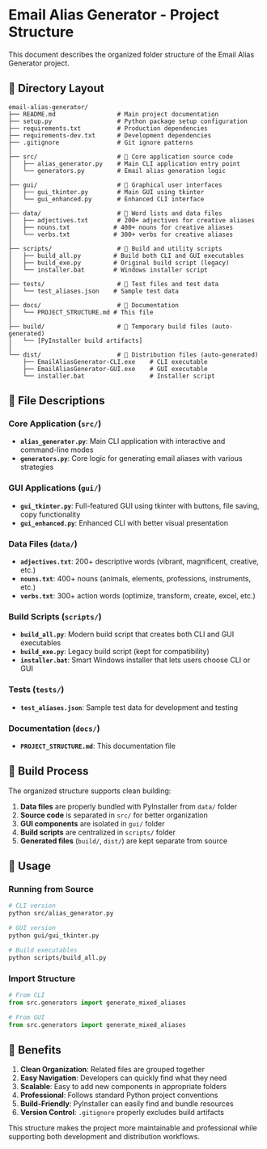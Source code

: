 # Email Alias Generator - Project Structure

This document describes the organized folder structure of the Email Alias Generator project.

## 📁 Directory Layout

```
email-alias-generator/
├── README.md                 # Main project documentation
├── setup.py                  # Python package setup configuration
├── requirements.txt          # Production dependencies
├── requirements-dev.txt      # Development dependencies
├── .gitignore                # Git ignore patterns
│
├── src/                      # 📂 Core application source code
│   ├── alias_generator.py    # Main CLI application entry point
│   └── generators.py         # Email alias generation logic
│
├── gui/                      # 📂 Graphical user interfaces
│   ├── gui_tkinter.py        # Main GUI using tkinter
│   └── gui_enhanced.py       # Enhanced CLI interface
│
├── data/                     # 📂 Word lists and data files
│   ├── adjectives.txt        # 200+ adjectives for creative aliases
│   ├── nouns.txt            # 400+ nouns for creative aliases
│   └── verbs.txt            # 300+ verbs for creative aliases
│
├── scripts/                  # 📂 Build and utility scripts
│   ├── build_all.py         # Build both CLI and GUI executables
│   ├── build_exe.py         # Original build script (legacy)
│   └── installer.bat        # Windows installer script
│
├── tests/                    # 📂 Test files and test data
│   └── test_aliases.json    # Sample test data
│
├── docs/                     # 📂 Documentation
│   └── PROJECT_STRUCTURE.md # This file
│
├── build/                    # 📂 Temporary build files (auto-generated)
│   └── [PyInstaller build artifacts]
│
└── dist/                     # 📂 Distribution files (auto-generated)
    ├── EmailAliasGenerator-CLI.exe    # CLI executable
    ├── EmailAliasGenerator-GUI.exe    # GUI executable
    └── installer.bat                  # Installer script
```

## 📄 File Descriptions

### Core Application (`src/`)
- **`alias_generator.py`**: Main CLI application with interactive and command-line modes
- **`generators.py`**: Core logic for generating email aliases with various strategies

### GUI Applications (`gui/`)
- **`gui_tkinter.py`**: Full-featured GUI using tkinter with buttons, file saving, copy functionality
- **`gui_enhanced.py`**: Enhanced CLI with better visual presentation

### Data Files (`data/`)
- **`adjectives.txt`**: 200+ descriptive words (vibrant, magnificent, creative, etc.)
- **`nouns.txt`**: 400+ nouns (animals, elements, professions, instruments, etc.)
- **`verbs.txt`**: 300+ action words (optimize, transform, create, excel, etc.)

### Build Scripts (`scripts/`)
- **`build_all.py`**: Modern build script that creates both CLI and GUI executables
- **`build_exe.py`**: Legacy build script (kept for compatibility)
- **`installer.bat`**: Smart Windows installer that lets users choose CLI or GUI

### Tests (`tests/`)
- **`test_aliases.json`**: Sample test data for development and testing

### Documentation (`docs/`)
- **`PROJECT_STRUCTURE.md`**: This documentation file

## 🔧 Build Process

The organized structure supports clean building:

1. **Data files** are properly bundled with PyInstaller from `data/` folder
2. **Source code** is separated in `src/` for better organization  
3. **GUI components** are isolated in `gui/` folder
4. **Build scripts** are centralized in `scripts/` folder
5. **Generated files** (`build/`, `dist/`) are kept separate from source

## 🚀 Usage

### Running from Source
```bash
# CLI version
python src/alias_generator.py

# GUI version  
python gui/gui_tkinter.py

# Build executables
python scripts/build_all.py
```

### Import Structure
```python
# From CLI
from src.generators import generate_mixed_aliases

# From GUI
from src.generators import generate_mixed_aliases
```

## 🎯 Benefits

1. **Clean Organization**: Related files are grouped together
2. **Easy Navigation**: Developers can quickly find what they need
3. **Scalable**: Easy to add new components in appropriate folders
4. **Professional**: Follows standard Python project conventions
5. **Build-Friendly**: PyInstaller can easily find and bundle resources
6. **Version Control**: `.gitignore` properly excludes build artifacts

This structure makes the project more maintainable and professional while supporting both development and distribution workflows.
